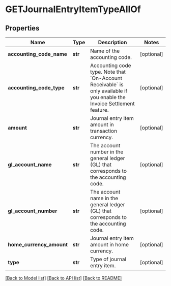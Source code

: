 # GETJournalEntryItemTypeAllOf

## Properties
Name | Type | Description | Notes
------------ | ------------- | ------------- | -------------
**accounting_code_name** | **str** | Name of the accounting code.  | [optional] 
**accounting_code_type** | **str** | Accounting code type.  Note that &#x60;On-Account Receivable&#x60; is only available if you enable the Invoice Settlement feature.   | [optional] 
**amount** | **str** | Journal entry item amount in transaction currency.  | [optional] 
**gl_account_name** | **str** | The account number in the general ledger (GL) that corresponds to the accounting code.  | [optional] 
**gl_account_number** | **str** | The account name in the general ledger (GL) that corresponds to the accounting code.  | [optional] 
**home_currency_amount** | **str** | Journal entry item amount in home currency.  | [optional] 
**type** | **str** | Type of journal entry item.  | [optional] 

[[Back to Model list]](../README.md#documentation-for-models) [[Back to API list]](../README.md#documentation-for-api-endpoints) [[Back to README]](../README.md)


